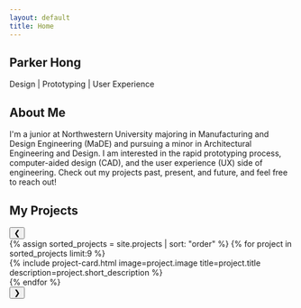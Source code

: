 ```yaml
---
layout: default
title: Home
---
```


<main class="home-page">
  <section class="hero">
    <div class="hero-bg"></div>
    <div class="hero-content">
      <h1>Parker Hong</h1>
      <p>Design | Prototyping | User Experience</p>
    </div>
  </section>

  <section class="intro">
    <h2>About Me</h2>
    <p>
      I'm a junior at Northwestern University majoring in Manufacturing and Design Engineering (MaDE) and pursuing a minor in Architectural Engineering and Design. I am interested in the rapid prototyping process, computer-aided design (CAD), and the user experience (UX) side of engineering. Check out my projects past, present, and future, and feel free to reach out!
    </p>
  </section>

  <!-- FEATURED PROJECTS CAROUSEL -->
<section id="projects" class="projects-carousel">
  <h2>My Projects</h2>
  <div class="carousel-wrapper">  
    <!-- Left arrow -->
    <button class="carousel-arrow left-arrow">&#10094;</button>
    <!-- Carousel container -->
    <div class="carousel-container">
      {% assign sorted_projects = site.projects | sort: "order" %}
      {% for project in sorted_projects limit:9 %}
        <div class="carousel-item">
          {% include project-card.html image=project.image title=project.title description=project.short_description %}
        </div>
      {% endfor %}
    </div>
    <!-- Right arrow -->
    <button class="carousel-arrow right-arrow">&#10095;</button>
  </div>
</section>

<!-- Carousel script -->
<script>
const leftArrow = document.querySelector('.left-arrow');
const rightArrow = document.querySelector('.right-arrow');
const carousel = document.querySelector('.carousel-container');

const scrollAmount = 320; // distance to scroll per click (adjust to card width + gap)

leftArrow.addEventListener('click', () => {
  carousel.scrollBy({ left: -scrollAmount, behavior: 'smooth' });
});

rightArrow.addEventListener('click', () => {
  carousel.scrollBy({ left: scrollAmount, behavior: 'smooth' });
});
</script>
</main>
